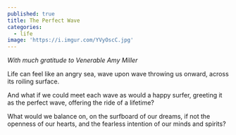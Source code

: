 ```yaml
---
published: true
title: The Perfect Wave
categories:
  - life
image: 'https://i.imgur.com/YVyOscC.jpg'
---
```

_With much gratitude
to Venerable Amy Miller_

Life can feel
like an angry sea,
wave upon wave
throwing us onward,
across its roiling surface.

And what if we could meet each wave
as would a happy surfer,
greeting it as the perfect wave,
offering the ride of a lifetime?

What would we balance on,
on the surfboard of our dreams,
if not the openness of our hearts,
and the fearless intention
of our minds and spirits?

